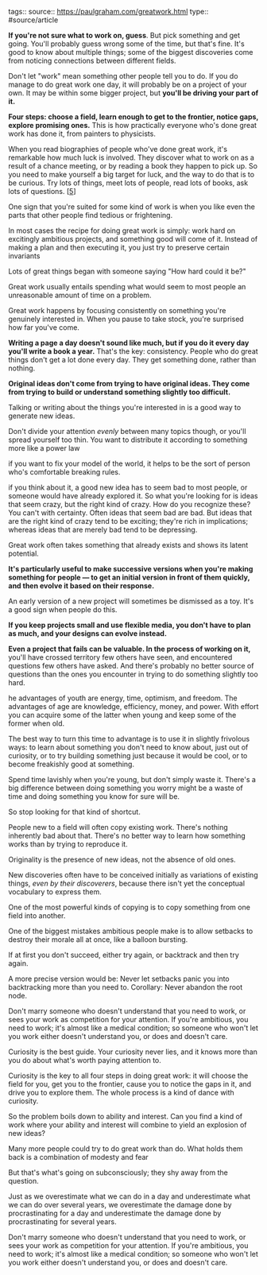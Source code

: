 tags::
source:: https://paulgraham.com/greatwork.html
type:: #source/article

**If you're not sure what to work on, guess**. But pick something and get going. You'll probably guess wrong some of the time, but that's fine. It's good to know about multiple things; some of the biggest discoveries come from noticing connections between different fields.

Don't let "work" mean something other people tell you to do. If you do manage to do great work one day, it will probably be on a project of your own. It may be within some bigger project, but **you'll be driving your part of it.**

**Four steps: choose a field, learn enough to get to the frontier, notice gaps, explore promising ones.** This is how practically everyone who's done great work has done it, from painters to physicists.


When you read biographies of people who've done great work, it's remarkable how much luck is involved. They discover what to work on as a result of a chance meeting, or by reading a book they happen to pick up. So you need to make yourself a big target for luck, and the way to do that is to be curious. Try lots of things, meet lots of people, read lots of books, ask lots of questions. \[[5](https://paulgraham.com/#f5n)\]

One sign that you're suited for some kind of work is when you like even the parts that other people find tedious or frightening.

In most cases the recipe for doing great work is simply: work hard on excitingly ambitious projects, and something good will come of it. Instead of making a plan and then executing it, you just try to preserve certain invariants

Lots of great things began with someone saying "How hard could it be?"

Great work usually entails spending what would seem to most people an unreasonable amount of time on a problem.

Great work happens by focusing consistently on something you're genuinely interested in. When you pause to take stock, you're surprised how far you've come.

**Writing a page a day doesn't sound like much, but if you do it every day you'll write a book a year.** That's the key: consistency. People who do great things don't get a lot done every day. They get something done, rather than nothing.

**Original ideas don't come from trying to have original ideas. They come from trying to build or understand something slightly too difficult.**

Talking or writing about the things you're interested in is a good way to generate new ideas.

Don't divide your attention *evenly* between many topics though, or you'll spread yourself too thin. You want to distribute it according to something more like a power law



if you want to fix your model of the world, it helps to be the sort of person who's comfortable breaking rules.

if you think about it, a good new idea has to seem bad to most people, or someone would have already explored it. So what you're looking for is ideas that seem crazy, but the right kind of crazy. How do you recognize these? You can't with certainty. Often ideas that seem bad are bad. But ideas that are the right kind of crazy tend to be exciting; they're rich in implications; whereas ideas that are merely bad tend to be depressing.

Great work often takes something that already exists and shows its latent potential.

**It's particularly useful to make successive versions when you're making something for people — to get an initial version in front of them quickly, and then evolve it based on their response.**

An early version of a new project will sometimes be dismissed as a toy. It's a good sign when people do this.

**If you keep projects small and use flexible media, you don't have to plan as much, and your designs can evolve instead.**

**Even a project that fails can be valuable. In the process of working on it,** you'll have crossed territory few others have seen, and encountered questions few others have asked. And there's probably no better source of questions than the ones you encounter in trying to do something slightly too hard.

he advantages of youth are energy, time, optimism, and freedom. The advantages of age are knowledge, efficiency, money, and power. With effort you can acquire some of the latter when young and keep some of the former when old.

The best way to turn this time to advantage is to use it in slightly frivolous ways: to learn about something you don't need to know about, just out of curiosity, or to try building something just because it would be cool, or to become freakishly good at something.

Spend time lavishly when you're young, but don't simply waste it. There's a big difference between doing something you worry might be a waste of time and doing something you know for sure will be.



So stop looking for that kind of shortcut.

People new to a field will often copy existing work. There's nothing inherently bad about that. There's no better way to learn how something works than by trying to reproduce it.

Originality is the presence of new ideas, not the absence of old ones.

New discoveries often have to be conceived initially as variations of existing things, *even by their discoverers*, because there isn't yet the conceptual vocabulary to express them.

One of the most powerful kinds of copying is to copy something from one field into another.

One of the biggest mistakes ambitious people make is to allow setbacks to destroy their morale all at once, like a balloon bursting.



If at first you don't succeed, either try again, or backtrack and then try again.

A more precise version would be: Never let setbacks panic you into backtracking more than you need to. Corollary: Never abandon the root node.

Don't marry someone who doesn't understand that you need to work, or sees your work as competition for your attention. If you're ambitious, you need to work; it's almost like a medical condition; so someone who won't let you work either doesn't understand you, or does and doesn't care.



Curiosity is the best guide. Your curiosity never lies, and it knows more than you do about what's worth paying attention to.

Curiosity is the key to all four steps in doing great work: it will choose the field for you, get you to the frontier, cause you to notice the gaps in it, and drive you to explore them. The whole process is a kind of dance with curiosity.

So the problem boils down to ability and interest. Can you find a kind of work where your ability and interest will combine to yield an explosion of new ideas?

Many more people could try to do great work than do. What holds them back is a combination of modesty and fear



But that's what's going on subconsciously; they shy away from the question.

Just as we overestimate what we can do in a day and underestimate what we can do over several years, we overestimate the damage done by procrastinating for a day and underestimate the damage done by procrastinating for several years.

Don't marry someone who doesn't understand that you need to work, or sees your work as competition for your attention. If you're ambitious, you need to work; it's almost like a medical condition; so someone who won't let you work either doesn't understand you, or does and doesn't care.